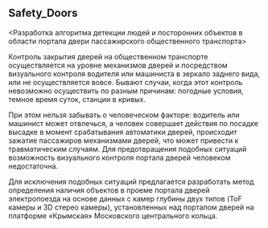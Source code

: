 ## Safety_Doors
<Разработка алгоритма детекции людей и посторонних объектов в области портала двери пассажирского общественного транспорта>

Контроль закрытия дверей на общественном транспорте осуществляется на уровне механизмов дверей и посредством визуального контроля водителя или машиниста в зеркало заднего вида, или не осуществляется вовсе. Бывают случаи, когда этот контроль невозможно осуществить по разным причинам: погодные условия, темное время суток, станции в кривых.

При этом нельзя забывать о человеческом факторе: водитель или машинист может отвлечься, а человек совершает действия по посадке высадке в момент срабатывания автоматики дверей, происходит зажатие пассажиров механизмами дверей, что может привести к травматическим случаям. Для предотвращения подобных ситуаций возможность визуального контроля портала дверей человеком недостаточна.

Для исключения подобных ситуаций предлагается разработать метод определения наличия объектов в проеме портала дверей электропоезда на основе данных с камер глубины двух типов (ToF камеры и 3D стерео камеры), установленных над порталом дверей на платформе «Крымская» Московского центрального кольца.
